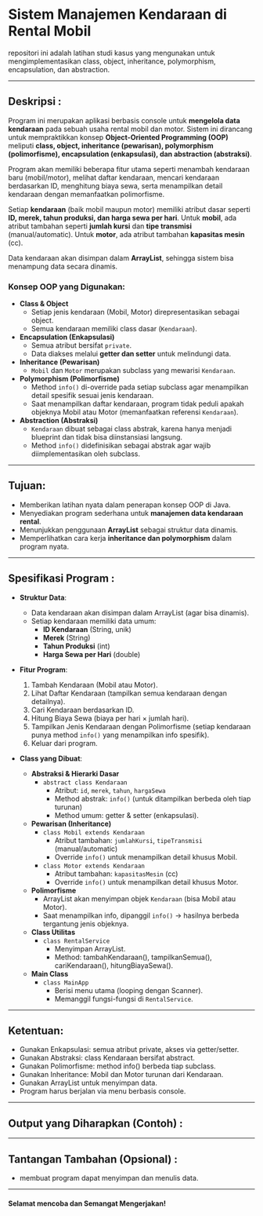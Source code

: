 # Sistem Manajemen Kendaraan di Rental Mobil
repositori ini adalah latihan studi kasus yang mengunakan untuk mengimplementasikan class, object, inheritance, polymorphism, encapsulation, dan abstraction.

---

## Deskripsi :
Program ini merupakan aplikasi berbasis console untuk **mengelola data kendaraan** pada sebuah usaha rental mobil dan motor. Sistem ini dirancang untuk mempraktikkan konsep **Object-Oriented Programming (OOP)** meliputi **class, object, inheritance (pewarisan), polymorphism (polimorfisme), encapsulation (enkapsulasi), dan abstraction (abstraksi)**.

Program akan memiliki beberapa fitur utama seperti menambah kendaraan baru (mobil/motor), melihat daftar kendaraan, mencari kendaraan berdasarkan ID, menghitung biaya sewa, serta menampilkan detail kendaraan dengan memanfaatkan polimorfisme.

Setiap **kendaraan** (baik mobil maupun motor) memiliki atribut dasar seperti **ID, merek, tahun produksi, dan harga sewa per hari**. Untuk **mobil**, ada atribut tambahan seperti **jumlah kursi** dan **tipe transmisi** (manual/automatic). Untuk **motor**, ada atribut tambahan **kapasitas mesin** (cc).

Data kendaraan akan disimpan dalam **ArrayList<Kendaraan>**, sehingga sistem bisa menampung data secara dinamis.

### Konsep OOP yang Digunakan:
- **Class & Object**
    - Setiap jenis kendaraan (Mobil, Motor) direpresentasikan sebagai object.
    - Semua kendaraan memiliki class dasar (`Kendaraan`).
- **Encapsulation (Enkapsulasi)**
    - Semua atribut bersifat `private`.
    - Data diakses melalui **getter dan setter** untuk melindungi data.
- **Inheritance (Pewarisan)**
    - `Mobil` dan `Motor` merupakan subclass yang mewarisi `Kendaraan`.
- **Polymorphism (Polimorfisme)**
    - Method `info()` di-override pada setiap subclass agar menampilkan detail spesifik sesuai jenis kendaraan.
    - Saat menampilkan daftar kendaraan, program tidak peduli apakah objeknya Mobil atau Motor (memanfaatkan referensi `Kendaraan`).
- **Abstraction (Abstraksi)**
    - `Kendaraan` dibuat sebagai class abstrak, karena hanya menjadi blueprint dan tidak bisa diinstansiasi langsung.
    - Method `info()` didefinisikan sebagai abstrak agar wajib diimplementasikan oleh subclass.

---

## Tujuan:
- Memberikan latihan nyata dalam penerapan konsep OOP di Java.
- Menyediakan program sederhana untuk **manajemen data kendaraan rental**.
- Menunjukkan penggunaan **ArrayList** sebagai struktur data dinamis.
- Memperlihatkan cara kerja **inheritance dan polymorphism** dalam program nyata.

---

## Spesifikasi Program :
- **Struktur Data**:
    - Data kendaraan akan disimpan dalam ArrayList (agar bisa dinamis).
    - Setiap kendaraan memiliki data umum:
        - **ID Kendaraan** (String, unik)
        - **Merek** (String)
        - **Tahun Produksi** (int)
        - **Harga Sewa per Hari** (double)

- **Fitur Program**:
    1. Tambah Kendaraan (Mobil atau Motor).
    2. Lihat Daftar Kendaraan (tampilkan semua kendaraan dengan detailnya).
    3. Cari Kendaraan berdasarkan ID.
    4. Hitung Biaya Sewa (biaya per hari × jumlah hari).
    5. Tampilkan Jenis Kendaraan dengan Polimorfisme (setiap kendaraan punya method `info()` yang menampilkan info spesifik).
    6. Keluar dari program.

- **Class yang Dibuat**:
    - **Abstraksi & Hierarki Dasar**
        - `abstract class Kendaraan`
            - Atribut: `id`, `merek`, `tahun`, `hargaSewa`
            - Method abstrak: `info()` (untuk ditampilkan berbeda oleh tiap turunan)
            - Method umum: getter & setter (enkapsulasi).
    - **Pewarisan (Inheritance)**
        - `class Mobil extends Kendaraan`
            - Atribut tambahan: `jumlahKursi`, `tipeTransmisi` (manual/automatic)
            - Override `info()` untuk menampilkan detail khusus Mobil.
        - `class Motor extends Kendaraan`
            - Atribut tambahan: `kapasitasMesin` (cc)
            - Override `info()` untuk menampilkan detail khusus Motor.
    - **Polimorfisme**
        - ArrayList akan menyimpan objek `Kendaraan` (bisa Mobil atau Motor).
        - Saat menampilkan info, dipanggil `info()` → hasilnya berbeda tergantung jenis objeknya.
    - **Class Utilitas**
        - `class RentalService`
            - Menyimpan ArrayList<Kendaraan>.
            - Method: tambahKendaraan(), tampilkanSemua(), cariKendaraan(), hitungBiayaSewa().
    - **Main Class**
        - `class MainApp`
            - Berisi menu utama (looping dengan Scanner).
            - Memanggil fungsi-fungsi di `RentalService`.

---

## Ketentuan:
- Gunakan Enkapsulasi: semua atribut private, akses via getter/setter.
- Gunakan Abstraksi: class Kendaraan bersifat abstract.
- Gunakan Polimorfisme: method info() berbeda tiap subclass.
- Gunakan Inheritance: Mobil dan Motor turunan dari Kendaraan.
- Gunakan ArrayList<Kendaraan> untuk menyimpan data.
- Program harus berjalan via menu berbasis console.

---

## Output yang Diharapkan (Contoh) :
---

## Tantangan Tambahan (Opsional) :
- membuat program dapat menyimpan dan menulis data.

---

#### Selamat mencoba dan Semangat Mengerjakan!